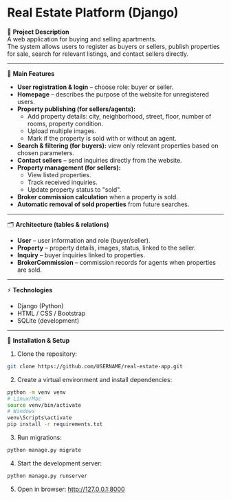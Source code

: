 # Real Estate Platform (Django)

📌 **Project Description**  
A web application for buying and selling apartments.  
The system allows users to register as buyers or sellers, publish properties for sale, search for relevant listings, and contact sellers directly.  

---

🧩 **Main Features**  
- **User registration & login** – choose role: buyer or seller.  
- **Homepage** – describes the purpose of the website for unregistered users.  
- **Property publishing (for sellers/agents):**  
  - Add property details: city, neighborhood, street, floor, number of rooms, property condition.  
  - Upload multiple images.  
  - Mark if the property is sold with or without an agent.  
- **Search & filtering (for buyers):** view only relevant properties based on chosen parameters.  
- **Contact sellers** – send inquiries directly from the website.  
- **Property management (for sellers):**  
  - View listed properties.  
  - Track received inquiries.  
  - Update property status to "sold".  
- **Broker commission calculation** when a property is sold.  
- **Automatic removal of sold properties** from future searches.  

---

🗂 **Architecture (tables & relations)**  
- **User** – user information and role (buyer/seller).  
- **Property** – property details, images, status, linked to the seller.  
- **Inquiry** – buyer inquiries linked to properties.  
- **BrokerCommission** – commission records for agents when properties are sold.  

---

⚡ **Technologies**  
- Django (Python)  
- HTML / CSS / Bootstrap  
- SQLite (development)  

---


📝 **Installation & Setup**  

1. Clone the repository:  
```bash
git clone https://github.com/USERNAME/real-estate-app.git
```

2. Create a virtual environment and install dependencies:  
```bash
python -m venv venv
# Linux/Mac
source venv/bin/activate
# Windows
venv\Scripts\activate
pip install -r requirements.txt
```

3. Run migrations:  
```bash
python manage.py migrate
```

4. Start the development server:  
```bash
python manage.py runserver
```

5. Open in browser: http://127.0.0.1:8000

